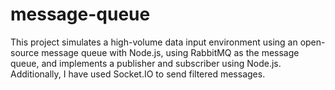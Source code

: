 # message-queue
This project simulates a high-volume data input environment using an open-source message queue with Node.js, using RabbitMQ as the message queue, and implements a publisher and subscriber using Node.js. Additionally, I have used Socket.IO to send filtered messages.
